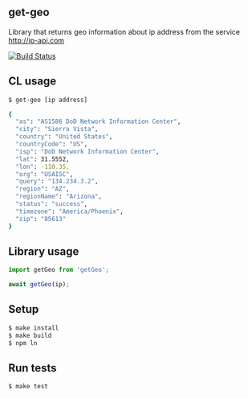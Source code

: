 ## get-geo
Library that returns geo information about ip address from the service http://ip-api.com

[![Build Status](https://travis-ci.org/Rabinzon/hexlet-oop.svg?branch=master)](https://travis-ci.org/Rabinzon/hexlet-oop)

## CL usage
```sh
$ get-geo [ip address]

{
  "as": "AS1586 DoD Network Information Center",
  "city": "Sierra Vista",
  "country": "United States",
  "countryCode": "US",
  "isp": "DoD Network Information Center",
  "lat": 31.5552,
  "lon": -110.35,
  "org": "USAISC",
  "query": "134.234.3.2",
  "region": "AZ",
  "regionName": "Arizona",
  "status": "success",
  "timezone": "America/Phoenix",
  "zip": "85613"
}

```

## Library usage

```js
import getGeo from 'getGeo';

await getGeo(ip);
```

## Setup

```sh
$ make install
$ make build
$ npm ln
```

## Run tests

```sh
$ make test
```

